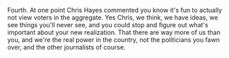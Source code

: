Fourth. At one point Chris Hayes commented you know it's fun to actually not view voters in the aggregate. Yes Chris, we think, we have ideas, we see things you'll never see, and you could stop and figure out what's important about your new realization. That there are way more of us than you, and we're the real power in the country, not the politicians you fawn over, and the other journalists of course.
